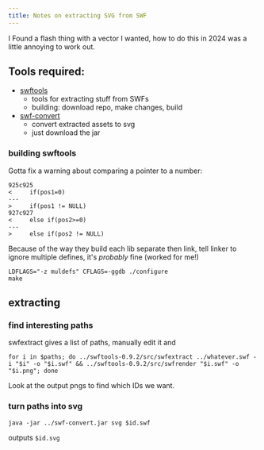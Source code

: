 ```yaml
---
title: Notes on extracting SVG from SWF
---
```


I Found a flash thing with a vector I wanted, how to do this in 2024 was a little annoying to work out.

## Tools required:
* [swftools](http://www.swftools.org/)
  * tools for extracting stuff from SWFs
  * building: download repo, make changes, build
* [swf-convert](https://github.com/maltaisn/swf-convert)
  * convert extracted assets to svg
  * just download the jar

### building swftools
Gotta fix a warning about comparing a pointer to a number:
```
925c925
<     if(pos1=0)
---
>     if(pos1 != NULL)
927c927
<     else if(pos2>=0)
---
>     else if(pos2 != NULL)
```


Because of the way they build each lib separate then link, tell linker to ignore multiple defines, it's *probably* fine (worked for me!)
```
LDFLAGS="-z muldefs" CFLAGS=-ggdb ./configure
make
```

## extracting
### find interesting paths
swfextract gives a list of paths, manually edit it and
```
for i in $paths; do ../swftools-0.9.2/src/swfextract ../whatever.swf -i "$i" -o "$i.swf" && ../swftools-0.9.2/src/swfrender "$i.swf" -o "$i.png"; done
```
Look at the output pngs to find which IDs we want.

### turn paths into svg
```
java -jar ../swf-convert.jar svg $id.swf
```
outputs `$id.svg`
